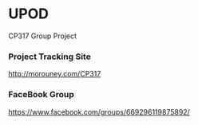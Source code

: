 # UPOD
CP317 Group Project

### Project Tracking Site
http://morouney.com/CP317

### FaceBook Group
https://www.facebook.com/groups/669296119875892/
